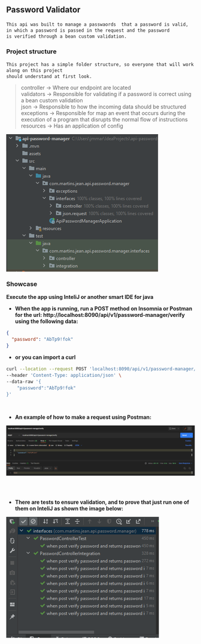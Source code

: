 ## Password Validator

    This api was built to manage a passwaords  that a password is valid, in which a password is passed in the request and the password 
    is verified through a bean custom validation.

### Project structure

    This project has a simple folder structure, so everyone that will work along on this project
    should understand at first look.

> controller -> Where our endpoint are located </br>
> validators -> Responsible for validating if a password is correct using a bean custom validation</br>
> json       -> Responsible to how the incoming data should be structured</br>
> exceptions -> Responsible for map an event that occurs during the execution of a program that disrupts the normal flow of instructions </br>
> resources  -> Has an application of config   </br>

<img src="api-password-manager/assets/projeto.PNG" align="center" />

### Showcase

**Execute the app using InteliJ or another smart IDE for java** </br>

- **When the app is running, run a POST method on Insomnia or Postman for the url: **http://localhost:8090/api/v1/password-manager/verify** using the following data:**

```json
{
  "password": "AbTp9!fok"
}
```

- **or you can import a curl**

```zsh
curl --location --request POST 'localhost:8090/api/v1/password-manager/verify' \
--header 'Content-Type: application/json' \
--data-raw '{
    "password":"AbTp9!fok"
}'
```

</br>

- **An example of how to make a request using Postman:** </br>
<img src="api-password-manager/assets/postman.PNG" align="center" />

</br></br>

- **There are tests to ensure validation, and to prove that just run one of them on InteliJ as shown the image below:** </br>
<img src="api-password-manager/assets/test.PNG" align="center" />


